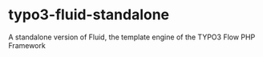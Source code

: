 typo3-fluid-standalone
======================

A standalone version of Fluid, the template engine of the TYPO3 Flow PHP Framework